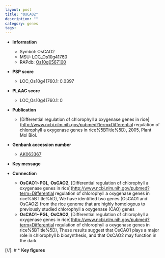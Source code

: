 ```yaml
---
layout: post
title: "OsCAO2"
description: ""
category: genes
tags: 
---
```


* **Information**  
    + Symbol: OsCAO2  
    + MSU: [LOC_Os10g41760](http://rice.plantbiology.msu.edu/cgi-bin/ORF_infopage.cgi?orf=LOC_Os10g41760)  
    + RAPdb: [Os10g0567100](http://rapdb.dna.affrc.go.jp/viewer/gbrowse_details/irgsp1?name=Os10g0567100)  

* **PSP score**  
    + LOC_Os10g41760.1: 0.0397 

* **PLAAC score**  
    + LOC_Os10g41760.1: 0 

* **Publication**  
    + [Differential regulation of chlorophyll a oxygenase genes in rice](http://www.ncbi.nlm.nih.gov/pubmed?term=Differential regulation of chlorophyll a oxygenase genes in rice%5BTitle%5D), 2005, Plant Mol Biol.

* **Genbank accession number**  
    + [AK063367](http://www.ncbi.nlm.nih.gov/nuccore/AK063367)

* **Key message**  

* **Connection**  
    + __OsCAO1~PGL__, __OsCAO2__, [Differential regulation of chlorophyll a oxygenase genes in rice](http://www.ncbi.nlm.nih.gov/pubmed?term=Differential regulation of chlorophyll a oxygenase genes in rice%5BTitle%5D), We have identified two genes (OsCAO1 and OsCAO2) from the rice genome that are highly homologous to previously studied chlorophyll a oxygenase (CAO) genes
    + __OsCAO1~PGL__, __OsCAO2__, [Differential regulation of chlorophyll a oxygenase genes in rice](http://www.ncbi.nlm.nih.gov/pubmed?term=Differential regulation of chlorophyll a oxygenase genes in rice%5BTitle%5D), These results suggest that OsCAO1 plays a major role in chlorophyll b biosynthesis, and that OsCAO2 may function in the dark

[//]: # * **Key figures**  


